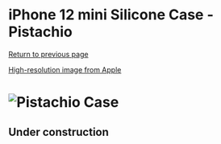 # iPhone 12 mini Silicone Case - Pistachio

[Return to previous page](/iphone_12)

[High-resolution image from Apple](https://store.storeimages.cdn-apple.com/8756/as-images.apple.com/is//MJYV3?wid=4500&hei=4500&fmt=png)

# ![Pistachio Case](/everyphone/MJYV3.png)

## Under construction
